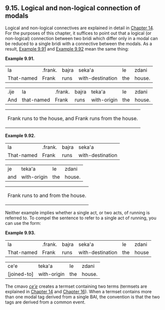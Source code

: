 <a id="section-connected-modals"></a>9.15. <a id="c9s15"></a>Logical and non-logical connection of modals
---------------------------------------------------------------------------------------------------------

<a id="id-1.10.17.2.1" class="indexterm"></a><a id="id-1.10.17.2.2" class="indexterm"></a><a id="id-1.10.17.2.3" class="indexterm"></a>Logical and non-logical connectives are explained in detail in [Chapter 14](../chapter-connectives). For the purposes of this chapter, it suffices to point out that a logical (or non-logical) connection between two bridi which differ only in a modal can be reduced to a single bridi with a connective between the modals. As a result, [Example 9.91](../section-connected-modals#example-random-id-qMsx) and [Example 9.92](../section-connected-modals#example-random-id-qMte) mean the same thing:

<div class="interlinear-gloss-example example">
<a id="example-random-id-qMsx"></a>

**Example 9.91. <a id="c9e15d1"></a>** 

<table class="interlinear-gloss"><colgroup></colgroup><tbody><tr class="jbo"><td>la</td><td>.frank.</td><td>bajra</td><td>seka'a</td><td>le</td><td>zdani</td></tr><tr class="gloss"><td>That-named</td><td>Frank</td><td>runs</td><td>with-destination</td><td>the</td><td>house.</td></tr></tbody></table>

<table class="interlinear-gloss"><colgroup></colgroup><tbody><tr class="jbo"><td>.ije</td><td>la</td><td>.frank.</td><td>bajra</td><td>teka'a</td><td>le</td><td>zdani</td></tr><tr class="gloss"><td>And</td><td>that-named</td><td>Frank</td><td>runs</td><td>with-origin</td><td>the</td><td>house.</td></tr></tbody></table>

<table class="interlinear-gloss"><tbody><tr class="para"><td colspan="12321"><p class="natlang">Frank runs to the house, and Frank runs from the house.</p></td></tr></tbody></table>

</div>  
<div class="interlinear-gloss-example example">
<a id="example-random-id-qMte"></a>

**Example 9.92. <a id="c9e15d2"></a><a id="id-1.10.17.4.1.2" class="indexterm"></a>** 

<table class="interlinear-gloss"><colgroup></colgroup><tbody><tr class="jbo"><td>la</td><td>.frank.</td><td>bajra</td><td>seka'a</td></tr><tr class="gloss"><td>That-named</td><td>Frank</td><td>runs</td><td>with-destination</td></tr></tbody></table>

<table class="interlinear-gloss"><colgroup></colgroup><tbody><tr class="jbo"><td>je</td><td>teka'a</td><td>le</td><td>zdani</td></tr><tr class="gloss"><td>and</td><td>with-origin</td><td>the</td><td>house.</td></tr></tbody></table>

<table class="interlinear-gloss"><tbody><tr class="para"><td colspan="12321"><p class="natlang">Frank runs to and from the house.</p></td></tr></tbody></table>

</div>  

Neither example implies whether a single act, or two acts, of running is referred to. To compel the sentence to refer to a single act of running, you can use the form:

<div class="interlinear-gloss-example example">
<a id="example-random-id-b0LW"></a>

**Example 9.93. <a id="c9e15d3"></a>** 

<table class="interlinear-gloss"><colgroup></colgroup><tbody><tr class="jbo"><td>la</td><td>.frank.</td><td>bajra</td><td>seka'a</td><td>le</td><td>zdani</td></tr><tr class="gloss"><td>That-named</td><td>Frank</td><td>runs</td><td>with-destination</td><td>the</td><td>house</td></tr></tbody></table>

<table class="interlinear-gloss"><colgroup></colgroup><tbody><tr class="jbo"><td>ce'e</td><td>teka'a</td><td>le</td><td>zdani</td></tr><tr class="gloss"><td>[joined-to]</td><td>with-origin</td><td>the</td><td>house.</td></tr></tbody></table>

</div>  

The cmavo _<a id="id-1.10.17.7.1.1" class="indexterm"></a>[_ce'e_](../go01#valsi-cehe)_ creates a termset containing two terms (termsets are explained in [Chapter 14](../chapter-connectives) and [Chapter 16](../chapter-quantifiers)). When a termset contains more than one modal tag derived from a single BAI, the convention is that the two tags are derived from a common event.
